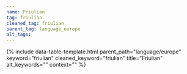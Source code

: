 ```yaml
---
name: Friulian
tag: friulian
cleaned_tag: friulian
parent_tag: language_europe
alt_tags: 
---
```


{% include data-table-template.html 
  parent_path="language/europe" 
  keyword="friulian" 
  cleaned_keyword="friulian" 
  title="Friulian"
  alt_keywords=""
  context=""
%}

